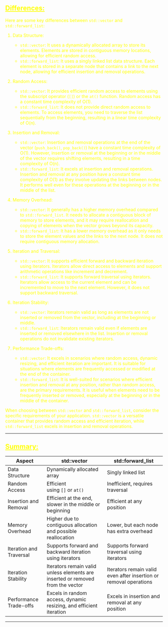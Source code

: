 ## <font color="yellow"><u>Differences:</u></f>

Here are some key differences between `std::vector` and `std::forward_list`:

1. Data Structure:
   - `std::vector`: It uses a dynamically allocated array to store its elements. Elements are stored in contiguous memory locations, allowing for efficient random access.
   - `std::forward_list`: It uses a singly linked list data structure. Each element is stored in a separate node that contains a link to the next node, allowing for efficient insertion and removal operations.

2. Random Access:
   - `std::vector`: It provides efficient random access to elements using the subscript operator (`[]`) or the `at()` function. Random access has a constant time complexity of O(1).
   - `std::forward_list`: It does not provide direct random access to elements. To access elements, you need to traverse the list sequentially from the beginning, resulting in a linear time complexity of O(n).

3. Insertion and Removal:
   - `std::vector`: Insertion and removal operations at the end of the vector (`push_back()`, `pop_back()`) have a constant time complexity of O(1). However, insertion or removal at the beginning or in the middle of the vector requires shifting elements, resulting in a time complexity of O(n).
   - `std::forward_list`: It excels at insertion and removal operations. Insertion and removal at any position have a constant time complexity of O(1) as they involve updating the links between nodes. It performs well even for these operations at the beginning or in the middle of the list.

4. Memory Overhead:
   - `std::vector`: It generally has a higher memory overhead compared to `std::forward_list`. It needs to allocate a contiguous block of memory to store elements, and it may require reallocation and copying of elements when the vector grows beyond its capacity.
   - `std::forward_list`: It has a lower memory overhead as it only needs to store the element values and the links to the next node. It does not require contiguous memory allocation.

5. Iteration and Traversal:
   - `std::vector`: It supports efficient forward and backward iteration using iterators. Iterators allow direct access to elements and support arithmetic operations like increment and decrement.
   - `std::forward_list`: It supports forward traversal using iterators. Iterators allow access to the current element and can be incremented to move to the next element. However, it does not support backward traversal.

6. Iteration Stability:
   - `std::vector`: Iterators remain valid as long as elements are not inserted or removed from the vector, including at the beginning or middle.
   - `std::forward_list`: Iterators remain valid even if elements are inserted or removed elsewhere in the list. Insertion or removal operations do not invalidate existing iterators.

7. Performance Trade-offs:
   - `std::vector`: It excels in scenarios where random access, dynamic resizing, and efficient iteration are important. It is suitable for situations where elements are frequently accessed or modified at the end of the container.
   - `std::forward_list`: It is well-suited for scenarios where efficient insertion and removal at any position, rather than random access, are the primary requirements. It is useful when elements need to be frequently inserted or removed, especially at the beginning or in the middle of the container.

When choosing between `std::vector` and `std::forward_list`, consider the specific requirements of your application. `std::vector` is a versatile container that provides random access and efficient iteration, while `std::forward_list` excels in insertion and removal operations.

---
## <font color="yellow"><u>Summary:</u></f>

|Aspect|std::vector|std::forward_list|
|---|---|---|
|Data Structure|Dynamically allocated array|Singly linked list|
|Random Access|Efficient using `[]` or `at()`|Inefficient, requires traversal|
|Insertion and Removal|Efficient at the end, slower in the middle or beginning|Efficient at any position|
|Memory Overhead|Higher due to contiguous allocation and possible reallocation|Lower, but each node has extra overhead|
|Iteration and Traversal|Supports forward and backward iteration using iterators|Supports forward traversal using iterators|
|Iteration Stability|Iterators remain valid unless elements are inserted or removed from the vector|Iterators remain valid even after insertion or removal operations|
|Performance Trade-offs|Excels in random access, dynamic resizing, and efficient iteration|Excels in insertion and removal at any position|

---


